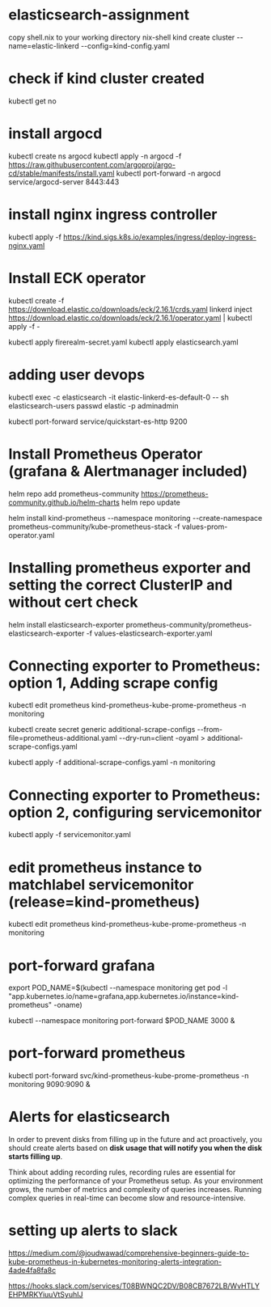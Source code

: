 # elasticsearch-assignment

copy shell.nix to your working directory
nix-shell
kind create cluster --name=elastic-linkerd --config=kind-config.yaml

# check if kind cluster created
kubectl get no

# install argocd
kubectl create ns argocd
kubectl apply -n argocd -f https://raw.githubusercontent.com/argoproj/argo-cd/stable/manifests/install.yaml
kubectl port-forward -n argocd service/argocd-server 8443:443

# install nginx ingress controller
kubectl apply -f https://kind.sigs.k8s.io/examples/ingress/deploy-ingress-nginx.yaml


# Install ECK operator
kubectl create -f https://download.elastic.co/downloads/eck/2.16.1/crds.yaml
linkerd inject https://download.elastic.co/downloads/eck/2.16.1/operator.yaml | kubectl apply -f -

kubectl apply firerealm-secret.yaml
kubectl apply elasticsearch.yaml

# adding user devops
kubectl exec -c elasticsearch -it elastic-linkerd-es-default-0 -- sh
elasticsearch-users passwd elastic -p adminadmin

kubectl port-forward service/quickstart-es-http 9200

# Install Prometheus Operator (grafana & Alertmanager included)
helm repo add prometheus-community https://prometheus-community.github.io/helm-charts
helm repo update

helm install kind-prometheus --namespace monitoring --create-namespace prometheus-community/kube-prometheus-stack -f values-prom-operator.yaml

# Installing prometheus exporter and setting the correct ClusterIP and without cert check
helm install elasticsearch-exporter prometheus-community/prometheus-elasticsearch-exporter -f values-elasticsearch-exporter.yaml

# Connecting exporter to Prometheus: option 1, Adding scrape config
kubectl edit prometheus kind-prometheus-kube-prome-prometheus -n monitoring

kubectl create secret generic additional-scrape-configs --from-file=prometheus-additional.yaml --dry-run=client -oyaml > additional-scrape-configs.yaml

kubectl apply -f additional-scrape-configs.yaml -n monitoring

# Connecting exporter to Prometheus: option 2, configuring servicemonitor
kubectl apply -f servicemonitor.yaml

# edit prometheus instance to matchlabel servicemonitor (release=kind-prometheus)
kubectl edit prometheus kind-prometheus-kube-prome-prometheus -n monitoring

# port-forward grafana
export POD_NAME=$(kubectl --namespace monitoring get pod -l "app.kubernetes.io/name=grafana,app.kubernetes.io/instance=kind-prometheus" -oname)

kubectl --namespace monitoring port-forward $POD_NAME 3000 &

# port-forward prometheus
kubectl port-forward svc/kind-prometheus-kube-prome-prometheus -n monitoring 9090:9090 &

# Alerts for elasticsearch
In order to prevent disks from filling up in the future and act proactively, you should create alerts based on **disk usage that will notify you when the disk starts filling up**.

Think about adding recording rules, recording rules are essential for optimizing the performance of your Prometheus setup. As your environment grows, the number of metrics and complexity of queries increases. Running complex queries in real-time can become slow and resource-intensive.

# setting up alerts to slack
https://medium.com/@joudwawad/comprehensive-beginners-guide-to-kube-prometheus-in-kubernetes-monitoring-alerts-integration-4ade4fa8fa8c

https://hooks.slack.com/services/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